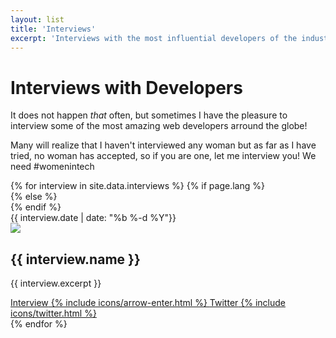 ```yaml
---
layout: list
title: 'Interviews'
excerpt: 'Interviews with the most influential developers of the industry and people think interesting to follow because of their work.'
---
```


<h1>Interviews with Developers</h1>

It does not happen _that_ often, but sometimes I have the pleasure to interview some of the most amazing web developers arround the globe!

Many will realize that I haven't interviewed any woman but as far as I have tried, no woman has accepted, so if you are one, let me interview you! We need #womenintech

<section class="articles-list">
    {% for interview in site.data.interviews %}
        {% if page.lang %}
                <article class="article" lang="{{ page.lang }}">
            {% else %}
                <article class="article" lang="en">
            {% endif %}
                    <div class="article__item">
                        <time class="article__time" datetime="{{ interview.date }}">{{ interview.date | date: "%b %-d %Y"}}</time>
                        <div class="article__data">
                            <img class="portrait" src="{{ interview.portrait }}" />
                            <div>
                                <h2 class="article__subtitle">{{ interview.name }}</h2>
                                <p class="article__description">{{ interview.excerpt }}</p>
                            </div>
                        </div>
                        <div class="article__links">
                            <a class="btn btn--fill" href="/projects/interviews/{{ interview.url }}">
                                <span class="btn__text">Interview</span>
                                {% include icons/arrow-enter.html %}
                            </a>
                            <a class="btn btn--fill" href="{{ interview.twitter }}" target="_blank" rel="noopener">
                                <span class="btn__text">Twitter</span>
                                {% include icons/twitter.html %}
                            </a>
                        </div>
                    </div>
                </article>
    {% endfor %}
</section>
